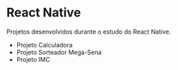 # React Native
Projetos desenvolvidos durante o estudo do React Native.

* Projeto Calculadora
* Projeto Sorteador Mega-Sena
* Projeto IMC
